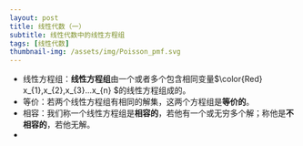 ```yaml
---
layout: post
title: 线性代数（一）
subtitle: 线性代数中的线性方程组
tags: [线性代数]
thumbnail-img: /assets/img/Poisson_pmf.svg
---
```


 - 线性方程组：**线性方程组**由一个或者多个包含相同变量$\color{Red} x_{1},x_{2},x_{3}...x_{n} $的线性方程组成的。
 - 等价：若两个线性方程组有相同的解集，这两个方程组是**等价的**。
 - 相容：我们称一个线性方程组是**相容的**，若他有一个或无穷多个解；称他是**不相容的**，若他无解。
 - 
